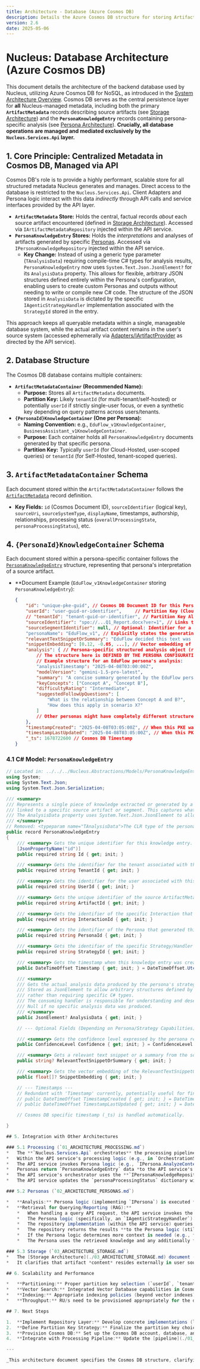 ```yaml
---
title: Architecture - Database (Azure Cosmos DB)
description: Details the Azure Cosmos DB structure for storing ArtifactMetadata and PersonaKnowledgeEntry records (using JsonElement for analysis data), managed exclusively via the API service.
version: 2.6
date: 2025-05-06
---
```


# Nucleus: Database Architecture (Azure Cosmos DB)

This document details the architecture of the backend database used by Nucleus, utilizing Azure Cosmos DB for NoSQL, as introduced in the [System Architecture Overview](./00_ARCHITECTURE_OVERVIEW.md). Cosmos DB serves as the central persistence layer for **all** Nucleus-managed metadata, including both the primary **`ArtifactMetadata`** records describing source artifacts (see [Storage Architecture](./03_ARCHITECTURE_STORAGE.md)) and the **`PersonaKnowledgeEntry`** records containing persona-specific analysis (see [Persona Architecture](./02_ARCHITECTURE_PERSONAS.md)). **Crucially, all database operations are managed and mediated exclusively by the `Nucleus.Services.Api` layer.**

## 1. Core Principle: Centralized Metadata in Cosmos DB, Managed via API

Cosmos DB's role is to provide a highly performant, scalable store for all structured metadata Nucleus generates and manages. Direct access to the database is restricted to the `Nucleus.Services.Api`. Client Adapters and Persona logic interact with this data *indirectly* through API calls and service interfaces provided by the API layer.

*   **`ArtifactMetadata` Store:** Holds the central, factual records *about* each source artifact encountered (defined in [Storage Architecture](./03_ARCHITECTURE_STORAGE.md)). Accessed via `IArtifactMetadataRepository` injected within the API service.
*   **`PersonaKnowledgeEntry` Stores:** Holds the *interpretations* and analyses of artifacts generated by specific [Personas](./02_ARCHITECTURE_PERSONAS.md). Accessed via `IPersonaKnowledgeRepository` injected within the API service.
    *   **Key Change:** Instead of using a generic type parameter (`TAnalysisData`) requiring compile-time C# types for analysis results, `PersonaKnowledgeEntry` now uses `System.Text.Json.JsonElement?` for its `AnalysisData` property. This allows for flexible, arbitrary JSON structures defined entirely within the Persona's configuration, enabling users to create custom Personas and outputs without needing to write or compile new C# code. The structure of the JSON stored in `AnalysisData` is dictated by the specific `IAgenticStrategyHandler` implementation associated with the `StrategyId` stored in the entry.

This approach keeps all queryable metadata within a single, manageable database system, while the actual artifact content remains in the user's source system (accessed ephemerally via [Adapters/IArtifactProvider](./05_ARCHITECTURE_CLIENTS.md) as directed by the API service).

## 2. Database Structure

The Cosmos DB database contains multiple containers:

*   **`ArtifactMetadataContainer` (Recommended Name):**
    *   **Purpose:** Stores all `ArtifactMetadata` documents.
    *   **Partition Key:** Likely `tenantId` (for multi-tenant/self-hosted) or potentially `userId` if strictly single-user focus, or even a synthetic key depending on query patterns across users/tenants.
*   **`{PersonaId}KnowledgeContainer` (One per Persona):**
    *   **Naming Convention:** e.g., `EduFlow_v1KnowledgeContainer`, `BusinessAssistant_v1KnowledgeContainer`.
    *   **Purpose:** Each container holds all `PersonaKnowledgeEntry` documents generated by that specific persona.
    *   **Partition Key:** Typically `userId` (for Cloud-Hosted, user-scoped queries) or `tenantId` (for Self-Hosted, tenant-scoped queries).

## 3. `ArtifactMetadataContainer` Schema

Each document stored within the `ArtifactMetadataContainer` follows the [`ArtifactMetadata`](../../../Nucleus.Abstractions/Models/ArtifactMetadata.cs) record definition.

*   **Key Fields:** `id` (Cosmos Document ID), `sourceIdentifier` (logical key), `sourceUri`, `sourceSystemType`, `displayName`, timestamps, authorship, relationships, processing status (`overallProcessingState`, `personaProcessingStatus`), etc.

## 4. `{PersonaId}KnowledgeContainer` Schema

Each document stored within a persona-specific container follows the [`PersonaKnowledgeEntry`](../../../Nucleus.Abstractions/Models/PersonaKnowledgeEntry.cs) structure, representing that persona's interpretation of a source artifact.

*   **Document Example (`EduFlow_v1KnowledgeContainer` storing `PersonaKnowledgeEntry`):
    ```json
    {
        "id": "unique-pke-guid", // Cosmos DB Document ID for this PersonaKnowledgeEntry
        "userId": "user-guid-or-identifier",     // Partition Key (Cloud-Hosted)
        // "tenantId": "tenant-guid-or-identifier", // Partition Key Alt (Self-Hosted)
        "sourceIdentifier": "spo://...Q1_Report.docx?ver=1", // Links to the ArtifactMetadata document (matches its sourceIdentifier)
        "sourceSegmentIdentifier": null, // Optional: Identifier for a sub-part of the source artifact
        "personaName": "EduFlow_v1", // Explicitly states the generating persona
        "relevantTextSnippetOrSummary": "EduFlow decided this text was most relevant: Learner shows understanding of algebraic equations...", // Persona-extracted/generated text snippet or summary, max length enforced!
        "snippetEmbedding": [0.12, -0.05, ...], // Vector embedding of relevantTextSnippetOrSummary
        "analysis": { // Persona-specific structured analysis object (represented as JsonElement in C#)
            // The structure here is DEFINED BY THE PERSONA CONFIGURATION and corresponding handler.
            // Example structure for an EduFlow persona's analysis:
            "analysisTimestamp": "2025-04-08T03:00:00Z",
            "modelVersion": "gemini-1.5-pro-latest",
            "summary": "A concise summary generated by the EduFlow persona.",
            "keyConcepts": ["Concept A", "Concept B"],
            "difficultyRating": "Intermediate",
            "suggestedFollowUpQuestions": [
                "What is the relationship between Concept A and B?",
                "How does this apply in scenario X?"
            ]
            // Other personas might have completely different structures here.
        },
        "timestampCreated": "2025-04-08T03:05:00Z", // When this PKE was created
        "timestampLastUpdated": "2025-04-08T03:05:00Z", // When this PKE was last updated
        "_ts": 1678722600 // Cosmos DB Timestamp
    }
    ```

### 4.1 C# Model: `PersonaKnowledgeEntry`

```csharp
// Located in: ../../../Nucleus.Abstractions/Models/PersonaKnowledgeEntry.cs
using System;
using System.Text.Json;
using System.Text.Json.Serialization;

/// <summary>
/// Represents a single piece of knowledge extracted or generated by a Persona/Strategy combination,
/// linked to a specific source artifact or segment. This captures what a persona knows about that source/segment.
/// The AnalysisData property uses System.Text.Json.JsonElement to allow flexible, configuration-driven schemas.
/// </summary>
// Removed: <typeparam name="TAnalysisData">The CLR type of the persona-specific analysis payload.</typeparam>
public record PersonaKnowledgeEntry
{
    /// <summary> Gets the unique identifier for this knowledge entry. (Primary Key for Cosmos DB). </summary>
    [JsonPropertyName("id")]
    public required string Id { get; init; }

    /// <summary> Gets the identifier for the tenant associated with this entry. Used as Partition Key in multi-tenant scenarios. </summary>
    public required string TenantId { get; init; }

    /// <summary> Gets the identifier for the user associated with this entry. Used as Partition Key in single-user or user-centric scenarios. </summary>
    public required string UserId { get; init; }

    /// <summary> Gets the unique identifier of the source ArtifactMetadata this knowledge pertains to. </summary>
    public required string ArtifactId { get; init; }

    /// <summary> Gets the identifier of the specific Interaction that led to the creation of this knowledge entry. </summary>
    public required string InteractionId { get; init; }

    /// <summary> Gets the identifier of the Persona that generated this knowledge entry. </summary>
    public required string PersonaId { get; init; }

    /// <summary> Gets the identifier of the specific Strategy/Handler within the Persona that generated this knowledge. </summary>
    public required string StrategyId { get; init; }

    /// <summary> Gets the timestamp when this knowledge entry was created or last significantly updated. </summary>
    public DateTimeOffset Timestamp { get; init; } = DateTimeOffset.UtcNow;

    /// <summary>
    /// Gets the actual analysis data produced by the persona's strategy.
    /// Stored as JsonElement to allow arbitrary structures defined by persona configurations,
    /// rather than requiring specific C# types.
    /// The consuming handler is responsible for understanding and deserializing this element if needed.
    /// Null if no specific analysis data was produced.
    /// </summary>
    public JsonElement? AnalysisData { get; init; }

    // --- Optional Fields (Depending on Persona/Strategy Capabilities) ---

    /// <summary> Gets the confidence level expressed by the persona regarding this analysis. </summary>
    public ConfidenceLevel Confidence { get; init; } = ConfidenceLevel.Unknown;

    /// <summary> Gets a relevant text snippet or a summary from the source artifact related to this knowledge entry. </summary>
    public string? RelevantTextSnippetOrSummary { get; init; }

    /// <summary> Gets the vector embedding of the RelevantTextSnippetOrSummary, if generated and vector search is enabled. </summary>
    public float[]? SnippetEmbedding { get; init; }

    // --- Timestamps --- 
    // Redundant with 'Timestamp' currently, potentially useful for fine-grained tracking later.
    // public DateTimeOffset TimestampCreated { get; init; } = DateTimeOffset.UtcNow;
    // public DateTimeOffset TimestampLastUpdated { get; init; } = DateTimeOffset.UtcNow;

    // Cosmos DB specific timestamp (_ts) is handled automatically.

}

## 5. Integration with Other Architectures

### 5.1 Processing (`01_ARCHITECTURE_PROCESSING.md`)
*   The **`Nucleus.Services.Api` orchestrates** the processing pipeline based on incoming API requests (e.g., `POST /api/v1/interactions`).
*   Within the API service's processing logic (e.g., in `OrchestrationService`), the **`IArtifactMetadataRepository`** implementation (injected via DI) is used to create/update `ArtifactMetadata` in `ArtifactMetadataContainer`.
*   The API service invokes Persona logic (e.g., `IPersona.AnalyzeContentAsync`). Persona logic operates *within the context of the API service*. Content is provided to personas by the API service (potentially fetched ephemerally using `IArtifactProvider` based on `ArtifactReference`s from the request).
*   Personas return `PersonaKnowledgeEntry` data *to the API service's orchestrator*.
*   The API service's orchestrator uses the **`IPersonaKnowledgeRepository`** implementation (injected via DI) to store `PersonaKnowledgeEntry` in the appropriate `{PersonaId}KnowledgeContainer`.
*   The API service updates the `personaProcessingStatus` dictionary within the relevant `ArtifactMetadata` document in Cosmos DB (again, via the injected `IArtifactMetadataRepository`).

### 5.2 Personas (`02_ARCHITECTURE_PERSONAS.md`)

*   **Analysis:** Persona logic (implementing `IPersona`) is executed *by* the `Nucleus.Services.Api` layer. It receives context (including ephemerally fetched content streams, if needed) from the API service, performs analysis, and returns structured results (like the `analysis` object and `relevantTextSnippetOrSummary`) **back to the API service orchestrator**.
*   **Retrieval for Querying/Reporting (RAG):**
    *   When handling a query API request, the API service invokes the relevant Persona logic (via `PersonaRuntime`).
    *   The Persona logic (specifically, an `IAgenticStrategyHandler`) requests knowledge via the API service's injected `IPersonaKnowledgeRepository`.
    *   The repository implementation (within the API service) queries the appropriate `{PersonaId}KnowledgeContainer` in Cosmos DB (performing vector searches, filtering, etc.).
    *   The repository returns the results **to the Persona logic (still running within the API service context)**.
    *   If the Persona logic determines more context is needed (e.g., fresh content from the source), it **signals this requirement back to the API service orchestrator**. The orchestrator then uses the `sourceIdentifier` (from the PKE) and `ArtifactMetadata` to resolve the correct `ArtifactReference` and instructs the appropriate `IArtifactProvider` implementation to **ephemerally fetch the content**. This fetched content is then passed back to the Persona logic.
    *   The Persona uses the retrieved knowledge and any additionally fetched ephemeral content to generate the final response, which is returned through the API service.

### 5.3 Storage (`03_ARCHITECTURE_STORAGE.md`)
*   The [Storage Architecture](./03_ARCHITECTURE_STORAGE.md) document (`03_ARCHITECTURE_STORAGE.md`) primarily defines the **logical structure of the `ArtifactMetadata` object**, which is persisted within the `ArtifactMetadataContainer` in Cosmos DB.
*   It clarifies that artifact *content* resides externally in user source systems, accessed via [Adapters](./05_ARCHITECTURE_CLIENTS.md).

## 6. Scalability and Performance

*   **Partitioning:** Proper partition key selection (`userId`, `tenantId`, or other) is crucial for distributing load and enabling efficient queries within both `ArtifactMetadataContainer` and `{PersonaId}KnowledgeContainer`s. The choice impacts cost and scalability and is influenced by the [Deployment Model](./07_ARCHITECTURE_DEPLOYMENT.md) (e.g., cloud-hosted multi-tenant vs. self-hosted single-tenant) and [Security](./06_ARCHITECTURE_SECURITY.md) requirements.
*   **Vector Search:** Integrated Vector Database capabilities in Cosmos DB enable efficient similarity searches within each persona's container.
*   **Indexing:** Appropriate indexing policies (beyond vector indexes) are needed for efficient metadata filtering (see [Security considerations](./06_ARCHITECTURE_SECURITY.md) regarding what gets indexed).
*   **Throughput:** RU/s need to be provisioned appropriately for the database or individual containers based on expected load (see [Deployment Architecture](./07_ARCHITECTURE_DEPLOYMENT.md) for cost implications).

## 7. Next Steps

1.  **Implement Repository Layer:** Develop concrete implementations (likely within `Nucleus.Infrastructure.Persistence`) for the defined [`IArtifactMetadataRepository`](../../../Nucleus.Abstractions/Repositories/IArtifactMetadataRepository.cs) and [`IPersonaKnowledgeRepository`](../../../Nucleus.Abstractions/Repositories/IPersonaKnowledgeRepository.cs) interfaces using the Cosmos DB .NET SDK. Ensure dynamic container handling for PKEs. *(CosmosDbPersonaKnowledgeRepository updated for JsonElement)*
2.  **Define Partition Key Strategy:** Finalize the partition key choices for both container types based on [deployment models](./07_ARCHITECTURE_DEPLOYMENT.md) and query patterns.
3.  **Provision Cosmos DB:** Set up the Cosmos DB account, database, and define container creation/configuration strategy (part of [Deployment](./07_ARCHITECTURE_DEPLOYMENT.md)).
4.  **Integrate with Processing Pipeline:** Update the [pipeline](./01_ARCHITECTURE_PROCESSING.md) (orchestrated by the API service) to implement the flow described in Section 5.1, utilizing the repository implementations. Ensure handlers correctly interpret the `JsonElement` analysis data based on `StrategyId`.

---

_This architecture document specifies the Cosmos DB structure, clarifying its role as the central store for both factual `ArtifactMetadata` and interpretive `PersonaKnowledgeEntry` data, linking them via the `sourceIdentifier`._
